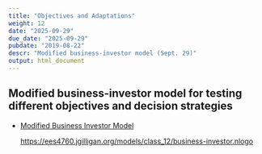 ```yaml
---
title: "Objectives and Adaptations"
weight: 12
date: "2025-09-29"
due_date: "2025-09-29"
pubdate: "2019-08-22"
descr: "Modified business-investor model (Sept. 29)"
output: html_document
---
```

## Modified business-investor model for testing different objectives and decision strategies

* [Modified Business Investor Model](/models/class_12/business-investor.nlogo)

  <https://ees4760.jgilligan.org/models/class_12/business-investor.nlogo>
